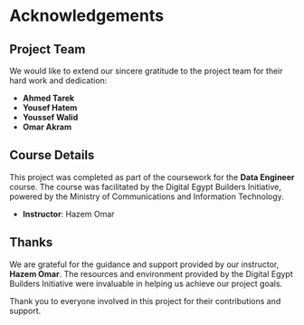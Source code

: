 # Acknowledgements

## Project Team

We would like to extend our sincere gratitude to the project team for their hard work and dedication:

- **Ahmed Tarek**
- **Yousef Hatem**
- **Youssef Walid**
- **Omar Akram**

## Course Details

This project was completed as part of the coursework for the **Data Engineer** course. The course was facilitated by the Digital Egypt Builders Initiative, powered by the Ministry of Communications and Information Technology.

- **Instructor**: Hazem Omar

## Thanks

We are grateful for the guidance and support provided by our instructor, **Hazem Omar**. The resources and environment provided by the Digital Egypt Builders Initiative were invaluable in helping us achieve our project goals.

Thank you to everyone involved in this project for their contributions and support.
